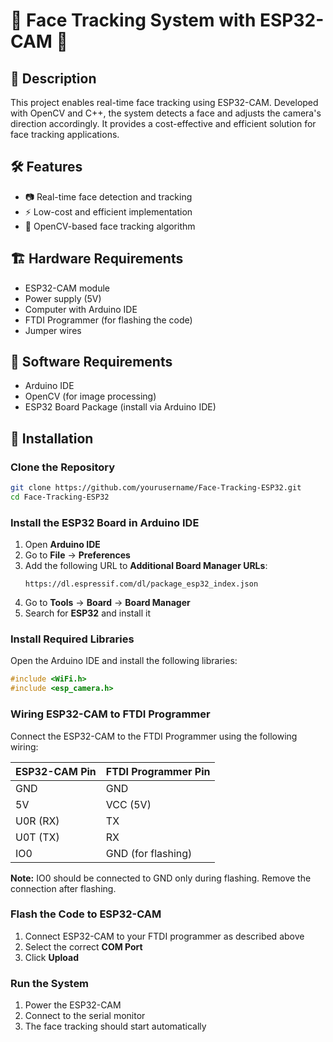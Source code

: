 # 📌 Face Tracking System with ESP32-CAM 📌

## 📖 Description

This project enables real-time face tracking using ESP32-CAM. Developed with OpenCV and C++, the system detects a face and adjusts the camera's direction accordingly. It provides a cost-effective and efficient solution for face tracking applications.

## 🛠️ Features

- 📷 Real-time face detection and tracking
- ⚡ Low-cost and efficient implementation
- 🎯 OpenCV-based face tracking algorithm

## 🏗️ Hardware Requirements

- ESP32-CAM module
- Power supply (5V)
- Computer with Arduino IDE
- FTDI Programmer (for flashing the code)
- Jumper wires

## 🔧 Software Requirements

- Arduino IDE
- OpenCV (for image processing)
- ESP32 Board Package (install via Arduino IDE)

## 🚀 Installation

### Clone the Repository

```bash
git clone https://github.com/yourusername/Face-Tracking-ESP32.git
cd Face-Tracking-ESP32
```

### Install the ESP32 Board in Arduino IDE

1. Open **Arduino IDE**
2. Go to **File** → **Preferences**
3. Add the following URL to **Additional Board Manager URLs**:
   ```
   https://dl.espressif.com/dl/package_esp32_index.json
   ```
4. Go to **Tools** → **Board** → **Board Manager**
5. Search for **ESP32** and install it

### Install Required Libraries

Open the Arduino IDE and install the following libraries:

```cpp
#include <WiFi.h>
#include <esp_camera.h>
```

### Wiring ESP32-CAM to FTDI Programmer

Connect the ESP32-CAM to the FTDI Programmer using the following wiring:

| ESP32-CAM Pin | FTDI Programmer Pin |
|--------------|-------------------|
| GND          | GND               |
| 5V           | VCC (5V)          |
| U0R (RX)     | TX                |
| U0T (TX)     | RX                |
| IO0          | GND (for flashing) |

**Note:** IO0 should be connected to GND only during flashing. Remove the connection after flashing.

### Flash the Code to ESP32-CAM

1. Connect ESP32-CAM to your FTDI programmer as described above
2. Select the correct **COM Port**
3. Click **Upload**

### Run the System

1. Power the ESP32-CAM
2. Connect to the serial monitor
3. The face tracking should start automatically

